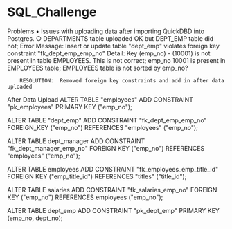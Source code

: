 # SQL_Challenge

Problems
	• Issues with uploading data after importing QuickDBD into Postgres.
		○ DEPARTMENTS table uploaded OK but DEPT_EMP table did not; 
		Error Message: Insert or update table "dept_emp" violates foreign key constraint "fk_dept_emp_emp_no"
		Detail: Key (emp_no) - (10001) is not present in table EMPLOYEES. 
		This is not correct; emp_no 10001 is present in EMPLOYEES table; EMPLOYEES table is not sorted by emp_no? 
		
		RESOLUTION:  Removed foreign key constraints and add in after data uploaded


After Data Upload
ALTER TABLE "employees"
ADD CONSTRAINT "pk_employees" PRIMARY KEY ("emp_no");

ALTER TABLE "dept_emp" 
ADD CONSTRAINT "fk_dept_emp_emp_no" FOREIGN_KEY ("emp_no")
REFERENCES "employees" ("emp_no");

ALTER TABLE dept_manager ADD CONSTRAINT "fk_dept_manager_emp_no" FOREIGN KEY ("emp_no")
REFERENCES "employees" ("emp_no");

ALTER TABLE employees ADD CONSTRAINT "fk_employees_emp_title_id" FOREIGN KEY ("emp_title_id")
REFERENCES "titles" ("title_id");

ALTER TABLE salaries ADD CONSTRAINT "fk_salaries_emp_no" FOREIGN KEY ("emp_no")
REFERENCES employees ("emp_no");

ALTER TABLE dept_emp ADD CONSTRAINT "pk_dept_emp" PRIMARY KEY (emp_no, dept_no);
